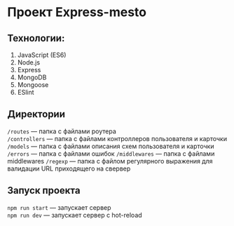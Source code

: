 # Проект Express-mesto

## Технологии:
1. JavaScript (ES6)
2. Node.js
3. Express
4. MongoDB
5. Mongoose
6. ESlint

## Директории

`/routes` — папка с файлами роутера  
`/controllers` — папка с файлами контроллеров пользователя и карточки   
`/models` — папка с файлами описания схем пользователя и карточки  
`/errors` — папка с файлами ошибок 
`/middlewares` — папка с файлами middlewares
`/regexp` — папка с файлом регулярного выражения для валидации URL приходящего на свервер

## Запуск проекта

`npm run start` — запускает сервер   
`npm run dev` — запускает сервер с hot-reload
